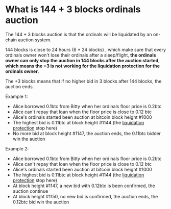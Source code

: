 # What is 144 + 3 blocks ordinals auction

The 144 + 3 blocks auction is that the ordinals will be liquidated by an on-chain auction system.

144 blocks is close to 24 hours (6 \* 24 blocks) , which make sure that every ordinals owner won't lose their ordinals after a sleep/flight, **the ordinals owner can only stop the auction in 144 blocks after the auction started, which means the +3 is not working for the liquidation protection for the ordinals owner**.

The +3 blocks means that if no higher bid in 3 blocks after 144 blocks, the auction ends.

Example 1:

* Alice borrowed 0.1btc from Bitty when her ordinals floor price is 0.2btc
* Alice can't repay that loan when the floor price is close to 0.12 btc
* Alice's ordinals started been auction at bitcoin block height #1000
* The highest bid is 0.11btc at block height #1144 (the [liquidation protection](../introduction/pros-for-borrower/liquidation-protection.md) stop here)
* No more bid at block height #1147, the auction ends, the 0.11btc bidder win the auction

Example 2:

* Alice borrowed 0.1btc from Bitty when her ordinals floor price is 0.2btc
* Alice can't repay that loan when the floor price is close to 0.12 btc
* Alice's ordinals started been auction at bitcoin block height #1000
* The highest bid is 0.11btc at block height #1144 (the [liquidation protection](../introduction/pros-for-borrower/liquidation-protection.md) stop here)
* At block height #1147, a new bid with 0.12btc is been confirmed, the auction continue
* At block height #1150, no new bid is confirmed, the auction ends, the 0.12btc bid win the auction
